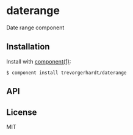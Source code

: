 
# daterange

  Date range component

## Installation

  Install with [component(1)](http://component.io):

    $ component install trevorgerhardt/daterange

## API



## License

  MIT
